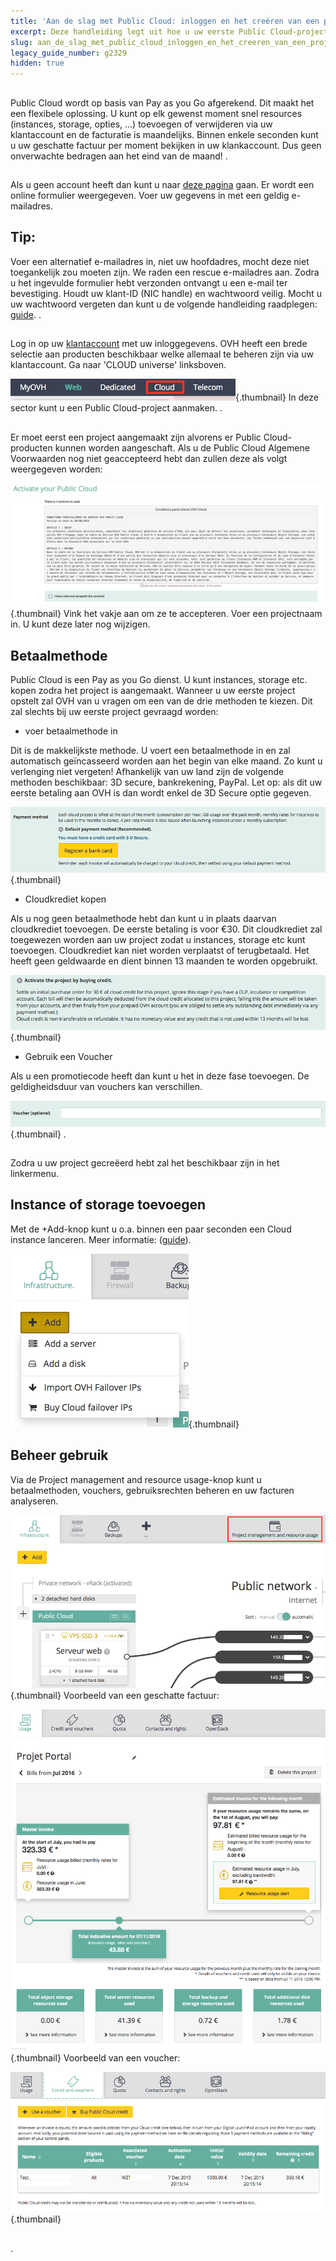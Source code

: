 ```yaml
---
title: 'Aan de slag met Public Cloud: inloggen en het creëren van een project'
excerpt: Deze handleiding legt uit hoe u uw eerste Public Cloud-project kunt aanmaken
slug: aan_de_slag_met_public_cloud_inloggen_en_het_creeren_van_een_project
legacy_guide_number: g2329
hidden: true
---
```



## 
Public Cloud wordt op basis van Pay as you Go afgerekend. 
Dit maakt het een flexibele oplossing. 
U kunt op elk gewenst moment snel resources (instances, storage, opties, ...) toevoegen of verwijderen via uw klantaccount en de facturatie is maandelijks. 
Binnen enkele seconden kunt u uw geschatte factuur per moment bekijken in uw klankaccount. Dus geen onverwachte bedragen aan het eind van de maand!
.


## 
Als u geen account heeft dan kunt u naar [deze pagina](https://www.ovh.nl/support/new_nic.xml) gaan.
Er wordt een online formulier weergegeven. Voer uw gegevens in met een geldig e-mailadres.

## Tip:
Voer een alternatief e-mailadres in, niet uw hoofdadres, mocht deze niet toegankelijk zou moeten zijn. We raden een rescue e-mailadres aan.
Zodra u het ingevulde formulier hebt verzonden ontvangt u een e-mail ter bevestiging. Houdt uw klant-ID (NIC handle) en wachtwoord veilig. 
Mocht u uw wachtwoord vergeten dan kunt u de volgende handleiding raadplegen: [guide]({legacy}2123).
.


## 
Log in op uw [klantaccount](https://www.ovh.com/manager) met uw inloggegevens.
OVH heeft een brede selectie aan producten beschikbaar welke allemaal te beheren zijn via uw klantaccount. Ga naar 'CLOUD universe' linksboven.

![](images/img_4657.jpg){.thumbnail}
In deze sector kunt u een Public Cloud-project aanmaken.
.


## 
Er moet eerst een project aangemaakt zijn alvorens er Public Cloud-producten kunnen worden aangeschaft.
Als u de Public Cloud Algemene Voorwaarden nog niet geaccepteerd hebt dan zullen deze als volgt weergegeven worden:

![](images/img_4658.jpg){.thumbnail}
Vink het vakje aan om ze te accepteren.
Voer een projectnaam in. U kunt deze later nog wijzigen.


## Betaalmethode
Public Cloud is een Pay as you Go dienst. U kunt instances, storage etc. kopen zodra het project is aangemaakt.
Wanneer u uw eerste project opstelt zal OVH van u vragen om een van de drie methoden te kiezen. Dit zal slechts bij uw eerste project gevraagd worden: 


- voer betaalmethode in


Dit is de makkelijkste methode. U voert een betaalmethode in en zal automatisch geïncasseerd worden aan het begin van elke maand. Zo kunt u verlenging niet vergeten! 
Afhankelijk van uw land zijn de volgende methoden beschikbaar: 
3D secure, bankrekening, PayPal.
Let op: als dit uw eerste betaling aan OVH is dan wordt enkel de 3D Secure optie gegeven.

![](images/img_4659.jpg){.thumbnail}

- Cloudkrediet kopen


Als u nog geen betaalmethode hebt dan kunt u in plaats daarvan cloudkrediet toevoegen. De eerste betaling is voor €30.
Dit cloudkrediet zal toegewezen worden aan uw project zodat u instances, storage etc kunt toevoegen. 
Cloudkrediet kan niet worden verplaatst of terugbetaald. Het heeft geen geldwaarde en dient binnen 13 maanden te worden opgebruikt.

![](images/img_4660.jpg){.thumbnail}

- Gebruik een Voucher


Als u een promotiecode heeft dan kunt u het in deze fase toevoegen. De geldigheidsduur van vouchers kan verschillen.

![](images/img_4661.jpg){.thumbnail}
.


## 
Zodra u uw project gecreëerd hebt zal het beschikbaar zijn in het linkermenu.


## Instance of storage toevoegen
Met de +Add-knop kunt u o.a. binnen een paar seconden een Cloud instance lanceren. 
Meer informatie: ([guide]({legacy}1775)).

![](images/img_4665.jpg){.thumbnail}


## Beheer gebruik
Via de Project management and resource usage-knop kunt u betaalmethoden, vouchers, gebruiksrechten beheren en uw facturen analyseren.

![](images/img_4662.jpg){.thumbnail}
Voorbeeld van een geschatte factuur:

![](images/img_4663.jpg){.thumbnail}
Voorbeeld van een voucher:

![](images/img_4664.jpg){.thumbnail}


## 
.

